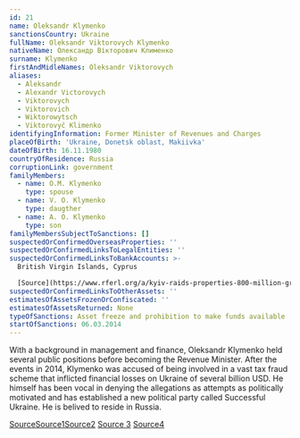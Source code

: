 ```yaml
---
id: 21
name: Oleksandr Klymenko
sanctionsCountry: Ukraine
fullName: Oleksandr Viktorovych Klymenko
nativeName: Олександр Вікторович Клименко
surname: Klymenko
firstAndMidleNames: Oleksandr Viktorovych
aliases:
  - Aleksandr
  - Alexandr Victorovych
  - Viktorovych
  - Viktorovich
  - Wiktorowytsch
  - Viktorovyč Klimenko
identifyingInformation: Former Minister of Revenues and Charges
placeOfBirth: 'Ukraine, Donetsk oblast, Makiivka'
dateOfBirth: 16.11.1980
countryOfResidence: Russia
corruptionLink: government
familyMembers:
  - name: O.M. Klymenko
    type: spouse
  - name: V. O. Klymenko
    type: daugther
  - name: A. O. Klymenko
    type: son
familyMembersSubjectToSanctions: []
suspectedOrConfirmedOverseasProperties: ''
suspectedOrConfirmedLinksToLegalEntities: ''
suspectedOrConfirmedLinksToBankAccounts: >-
  British Virgin Islands, Cyprus 

  [Source](https://www.rferl.org/a/kyiv-raids-properties-800-million-graft-probe/28617121.html)
suspectedOrConfirmedLinksToOtherAssets: ''
estimatesOfAssetsFrozenOrConfiscated: ''
estimatesOfAssetsReturned: None
typeOfSanctions: Asset freeze and prohibition to make funds available
startOfSanctions: 06.03.2014
---
```

With a background in management and finance, Oleksandr Klymenko held several 
public positions before becoming the Revenue Minister. After the events in 2014, 
Klymenko was accused of being involved in a vast tax fraud scheme that inflicted 
financial losses on Ukraine of several billion USD. He himself has been vocal in 
denying the allegations as attempts as politically motivated and has established 
a new political party called Successful Ukraine. He is belived to reside in 
Russia.

[Source](https://www.independent.co.uk/news/world/europe/oleksandr-klymenko-ukraines-exiled-tax-minister-says-charges-against-him-are-payback-time-for-vested-a6758046.html)[Source1](https://www.occrp.org/en/history-of-occrp/27-ccwatch/cc-watch-briefs/2484-ukraine-11-billion-allegedly-stolen-in-colossal-3-year-tax-fraud)[Source2](https://www.occrp.org/en/history-of-occrp/27-ccwatch/cc-watch-briefs/2484-ukraine-11-billion-allegedly-stolen-in-colossal-3-year-tax-fraud) 
[Source 3](https://en.interfax.com.ua/news/general/493303.html) 
[Source4](https://oleksandr-klymenko.com/en/uspishna-kraina/)
